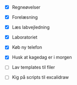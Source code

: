 - [x] Regneøvelser
- [x] Forelæsning
- [x] Læs labvejledning
- [x] Laboratoriet
- [x] Køb ny telefon
- [x] Husk at kagedag er i morgen
- [ ] Lav templates til filer
- [ ] Kig på scripts til excalidraw


